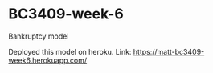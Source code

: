 # BC3409-week-6
Bankruptcy model

Deployed this model on heroku.
Link: https://matt-bc3409-week6.herokuapp.com/
